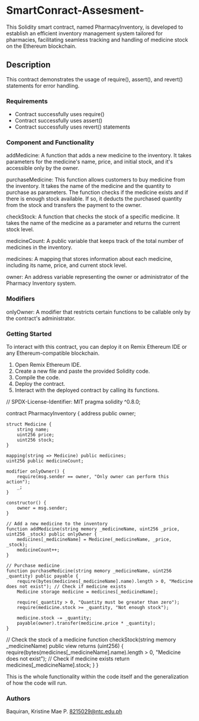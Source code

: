 # SmartConract-Assesment-
This Solidity smart contract, named PharmacyInventory, is developed to establish an efficient inventory management system tailored for pharmacies, facilitating seamless tracking and handling of medicine stock on the Ethereum blockchain.

## Description

This contract demonstrates the usage of require(), assert(), and revert() statements for error handling.

### Requirements

- Contract successfully uses require()
- Contract successfully uses assert()
- Contract successfully uses revert() statements

### Component and Functionality

addMedicine: A function that adds a new medicine to the inventory. It takes parameters for the medicine's name, price, and initial stock, and it's accessible only by the owner.

purchaseMedicine: This function allows customers to buy medicine from the inventory. It takes the name of the medicine and the quantity to purchase as parameters. The function checks if the medicine exists and if there is enough stock available. If so, it deducts the purchased quantity from the stock and transfers the payment to the owner.

checkStock: A function that checks the stock of a specific medicine. It takes the name of the medicine as a parameter and returns the current stock level.

medicineCount: A public variable that keeps track of the total number of medicines in the inventory.

medicines: A mapping that stores information about each medicine, including its name, price, and current stock level.

owner: An address variable representing the owner or administrator of the Pharmacy Inventory system.

### Modifiers 

onlyOwner: A modifier that restricts certain functions to be callable only by the contract's administrator.


### Getting Started

To interact with this contract, you can deploy it on Remix Ethereum IDE or any Ethereum-compatible blockchain.
1. Open Remix Ethereum IDE.
2. Create a new file and paste the provided Solidity code.
3. Compile the code.
4. Deploy the contract.
5. Interact with the deployed contract by calling its functions.

// SPDX-License-Identifier: MIT
pragma solidity ^0.8.0;

contract PharmacyInventory {
    address public owner;

    struct Medicine {
        string name;
        uint256 price; 
        uint256 stock;
    }

    mapping(string => Medicine) public medicines;
    uint256 public medicineCount;

    modifier onlyOwner() {
        require(msg.sender == owner, "Only owner can perform this action");
        _;
    }

    constructor() {
        owner = msg.sender;
    }

    // Add a new medicine to the inventory
    function addMedicine(string memory _medicineName, uint256 _price, uint256 _stock) public onlyOwner {
        medicines[_medicineName] = Medicine(_medicineName, _price, _stock);
        medicineCount++;
    }

    // Purchase medicine
    function purchaseMedicine(string memory _medicineName, uint256 _quantity) public payable {
        require(bytes(medicines[_medicineName].name).length > 0, "Medicine does not exist"); // Check if medicine exists
        Medicine storage medicine = medicines[_medicineName];

        require(_quantity > 0, "Quantity must be greater than zero");
        require(medicine.stock >= _quantity, "Not enough stock");

        medicine.stock -= _quantity;
        payable(owner).transfer(medicine.price * _quantity);
    }

   //  Check the stock of a medicine
    function checkStock(string memory _medicineName) public view returns (uint256) {
        require(bytes(medicines[_medicineName].name).length > 0, "Medicine does not exist"); // Check if medicine exists
        return medicines[_medicineName].stock;
    }
}

This is the whole functionality within the code itself and the generalization of how the code will run.

### Authors

Baquiran, Kristine Mae P. 
8215029@ntc.edu.ph

